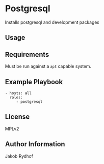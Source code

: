 Postgresql
==========

Installs postgresql and development packages

Usage
-----

Requirements
------------

Must be run against a `apt` capable system.

Example Playbook
----------------

    - hosts: all
      roles:
         - postgresql

License
-------

MPLv2

Author Information
------------------

Jakob Rydhof 
